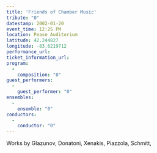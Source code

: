 ```yaml
---
title: 'Friends of Chamber Music'
tribute: "0"
datestamp: 2002-01-20
event_time: 12:25 PM
location: Pease Auditorium
latitude: 42.244827
longitude: -83.6219712
performance_url: 
ticket_information_url: 
program: 
  -
    composition: "0"
guest_performers: 
  -
    guest_performer: "0"
ensembles: 
  -
    ensemble: "0"
conductors: 
  -
    conductor: "0"
---
```

<p>Works by Glazunov, Donatoni, Xenakis, Piazzola, Schmitt,</p>